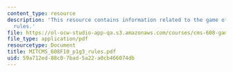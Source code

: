 ```yaml
---
content_type: resource
description: 'This resource contains information related to the game of conquest:
  rules.'
file: https://ol-ocw-studio-app-qa.s3.amazonaws.com/courses/cms-608-game-design-fall-2010/59a712ed88c07bad5a22a0cb466074db_MITCMS_608F10_p1g3_rules.pdf
file_type: application/pdf
resourcetype: Document
title: MITCMS_608F10_p1g3_rules.pdf
uid: 59a712ed-88c0-7bad-5a22-a0cb466074db
---
```

